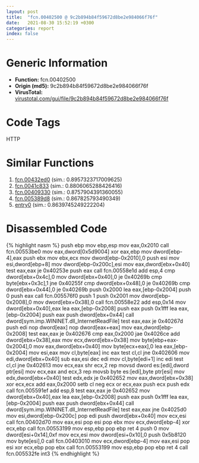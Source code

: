 ```yaml
---
layout: post
title:  "fcn.00402500 @ 9c2b894b84f59672d8be2e984066f76f"
date:   2021-08-30 15:52:19 +0300
categories: report
index: false
---
```


# Generic Information
- **Function:** fcn.00402500
- **Origin (md5):** 9c2b894b84f59672d8be2e984066f76f
- **VirusTotal:** [virustotal.com/gui/file/9c2b894b84f59672d8be2e984066f76f][virustotal_ref]

# Code Tags
<span class="tag" id="HTTP">HTTP</span>


# Similar Functions

1. [fcn.00432ed0][similar_1_ref] (sim.: 0.8957323717009625)
2. [fcn.0041c833][similar_2_ref] (sim.: 0.8806065288426416)
3. [fcn.00409330][similar_3_ref] (sim.: 0.8757904391360055)
4. [fcn.005389d8][similar_4_ref] (sim.: 0.867825793490349)
5. [entry0][similar_5_ref] (sim.: 0.8639745249222204)


# Disassembled Code

{% highlight nasm %}
push ebp
mov ebp,esp
mov eax,0x2010
call fcn.00553be0
mov eax,dword[0x5d9004]
xor eax,ebp
mov dword[ebp-4],eax
push ebx
mov ebx,ecx
mov dword[ebp-0x2010],0
push esi
mov esi,dword[ebp+8]
mov dword[ebp-0x200c],esi
mov eax,dword[ebx+0x40]
test eax,eax
je 0x40253e
push eax
call fcn.00558e1d
add esp,4
cmp dword[ebx+0x4c],0
mov dword[ebx+0x40],0
je 0x40269b
cmp byte[ebx+0x3c],1
jne 0x40255f
cmp dword[ebx+0x48],0
je 0x40269b
cmp dword[ebx+0x44],0
je 0x40269b
push 0x2000
lea eax,[ebp-0x2004]
push 0
push eax
call fcn.005576f0
push 1
push 0x2001
mov dword[ebp-0x2008],0
mov dword[ebx+0x38],0
call fcn.00558e22
add esp,0x14
mov dword[ebx+0x40],eax
lea eax,[ebp-0x2008]
push eax
push 0x1fff
lea eax,[ebp-0x2004]
push eax
push dword[ebx+0x44]
call dword[sym.imp.WININET.dll_InternetReadFile]
test eax,eax
je 0x40267d
push edi
nop dword[eax]
nop dword[eax+eax]
mov eax,dword[ebp-0x2008]
test eax,eax
je 0x402676
cmp eax,0x2000
jae 0x4026ce
add dword[ebx+0x38],eax
mov ecx,dword[ebx+0x38]
mov byte[ebp+eax-0x2004],0
mov eax,dword[ebx+0x40]
mov byte[ecx+eax],0
lea eax,[ebp-0x2004]
mov esi,eax
mov cl,byte[eax]
inc eax
test cl,cl
jne 0x402606
mov edi,dword[ebx+0x40]
sub eax,esi
dec edi
mov cl,byte[edi+1]
inc edi
test cl,cl
jne 0x402613
mov ecx,eax
shr ecx,2
rep movsd dword es:[edi],dword ptr[esi]
mov ecx,eax
and ecx,3
rep movsb byte es:[edi],byte ptr[esi]
mov edx,dword[ebx+0x40]
test edx,edx
je 0x402652
mov eax,dword[ebx+0x38]
xor ecx,ecx
add eax,0x2000
setb cl
neg ecx
or ecx,eax
push ecx
push edx
call fcn.005591ef
add esp,8
test eax,eax
je 0x402652
mov dword[ebx+0x40],eax
lea eax,[ebp-0x2008]
push eax
push 0x1fff
lea eax,[ebp-0x2004]
push eax
push dword[ebx+0x44]
call dword[sym.imp.WININET.dll_InternetReadFile]
test eax,eax
jne 0x4025d0
mov esi,dword[ebp-0x200c]
pop edi
push dword[ebx+0x40]
mov ecx,esi
call fcn.00402d70
mov eax,esi
pop esi
pop ebx
mov ecx,dword[ebp-4]
xor ecx,ebp
call fcn.00553199
mov esp,ebp
pop ebp
ret 4
push 0
mov dword[esi+0x14],0xf
mov ecx,esi
mov dword[esi+0x10],0
push 0x5b8120
mov byte[esi],0
call fcn.00403010
mov ecx,dword[ebp-4]
mov eax,esi
pop esi
xor ecx,ebp
pop ebx
call fcn.00553199
mov esp,ebp
pop ebp
ret 4
call fcn.005532fe
int3
{% endhighlight %}


[similar_1_ref]: /report/fcn.00432ed0@4fe6510221c33bf023f6abed461fc13f
[similar_2_ref]: /report/fcn.0041c833@ba5ec83721de3ca10b3c9583f3b2c6a1
[similar_3_ref]: /report/fcn.00409330@4c2db4ba96e80258daff665d7d7a016a
[similar_4_ref]: /report/fcn.005389d8@7453c96a6fbd42ec690b8deb53eafcba
[similar_5_ref]: /report/entry0@35bedc5498306afe90b32d21d460d74f
[virustotal_ref]: https://www.virustotal.com/gui/file/9c2b894b84f59672d8be2e984066f76f